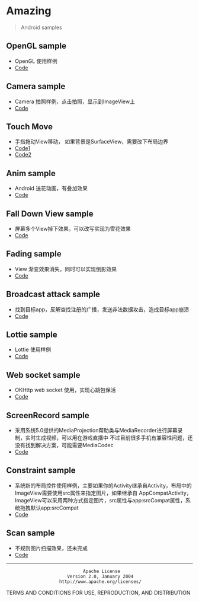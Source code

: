 # Amazing

>Android samples

## OpenGL sample

- OpenGL 使用样例
- [Code](https://github.com/FreeSunny/Amazing/blob/master/app/src/main/java/com/demo/example/activity/OpenGLActivity.java)

## Camera sample

- Camera 拍照样例，点击拍照，显示到ImageView上
- [Code](https://github.com/FreeSunny/Amazing/blob/master/app/src/main/java/com/demo/example/activity/CameraActivity.java)

## Touch Move

- 手指拖动View移动， 如果背景是SurfaceView，需要改下布局边界
- [Code1](https://github.com/FreeSunny/Amazing/blob/master/app/src/main/java/com/demo/example/activity/MoveActivity.java)
- [Code2](https://github.com/FreeSunny/Amazing/blob/master/app/src/main/java/com/demo/example/activity/Move2Activity.java)

## Anim sample

- Android 送花动画，有叠加效果
- [Code](https://github.com/FreeSunny/Amazing/blob/master/app/src/main/java/com/demo/example/activity/SendFlowersActivity.java)

## Fall Down View sample

- 屏幕多个View掉下效果。可以改写实现为雪花效果
- [Code](https://github.com/FreeSunny/Amazing/blob/master/app/src/main/java/com/demo/example/activity/FallDownActivity.java)

## Fading sample

- View 渐变效果消失，同时可以实现倒影效果
- [Code](https://github.com/FreeSunny/Amazing/blob/master/app/src/main/java/com/demo/example/activity/FadingActivity.java)

## Broadcast attack sample

- 找到目标app，反解查找注册的广播，发送非法数据攻击，造成目标app崩溃
- [Code](https://github.com/FreeSunny/Amazing/blob/master/app/src/main/java/com/demo/example/activity/BroadCastActivity.java)

## Lottie sample

- Lottie 使用样例
- [Code](https://github.com/FreeSunny/Amazing/blob/master/app/src/main/java/com/demo/example/activity/LottieActivity.java)

## Web socket sample

- OKHttp web socket 使用，实现心跳包保活
- [Code](https://github.com/FreeSunny/Amazing/blob/master/app/src/main/java/com/demo/example/activity/WSTestActivity.java)

## ScreenRecord sample

- 采用系统5.0提供的MediaProjection帮助类与MediaRecorder进行屏幕录制，实时生成视频，可以用在游戏直播中
不过目前很多手机有兼容性问题，还没有找到解决方案，可能需要MediaCodec
- [Code](https://github.com/FreeSunny/Amazing/blob/master/app/src/main/java/com/demo/example/activity/ScreenRecordActivity.java)

## Constraint sample

- 系统新的布局控件使用样例，主要如果你的Activity继承自Activity，布局中的ImageView需要使用src属性来指定图片，如果继承自
AppCompatActivity，ImageView可以采用两种方式指定图片，src属性与app:srcCompat属性，系统拖拽默认app:srcCompat
- [Code](https://github.com/FreeSunny/Amazing/blob/master/app/src/main/java/com/demo/example/activity/ConstraintActivity.java)

## Scan sample

- 不规则图片扫描效果，还未完成
- [Code](https://github.com/FreeSunny/Amazing/blob/master/app/src/main/java/com/demo/example/activity/ScanFaceActivity.java)


*******************************************************************************
                                 Apache License
                           Version 2.0, January 2004
                        http://www.apache.org/licenses/

   TERMS AND CONDITIONS FOR USE, REPRODUCTION, AND DISTRIBUTION